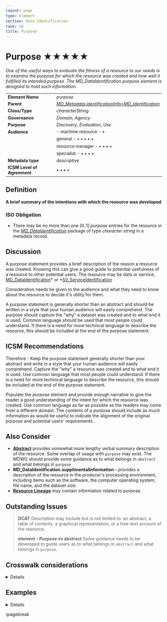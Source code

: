 ```yaml
---
layout: page
type: element
section: Data Identification
rank: 20
title: Purpose
---
```

#  Purpose ★★★★★
*One of the useful ways to evaluate the fitness of a resource to our needs is to examine the purpose for which the resource was created and how well it fulfilled its intended purpose.  The *MD_DataIdentification.purpose* element is designed to hold such information.*

|  |  |
| --- | --- |
| **Element Name** | *purpose* |
| **Parent** | *[MD_Metadata.identificationInfo>MD_Identification](./class-MD_Identification)* |
| **Class/Type** | *characterString* |
| **Governance** |  *Domain, Agency* |
| **Purpose** | *Discovery, Evaluation, Use* |
| **Audience** |- machine resource - ⭑ |
|  | general - ⭑ ⭑ ⭑ ⭑ ⭑ |
|  | resource manager - ⭑ ⭑ ⭑ ⭑ |
|  | specialist - ⭑ ⭑ ⭑ ⭑ |
| **Metadata type** | *descriptive* |
| **ICSM Level of Agreement** | ⭑ ⭑ ⭑ ⭑ |

## Definition
**A brief summary of the intentions with which the resource was developed**

### ISO Obligation

- There may be no more than one [0..1] *purpose* entries for the resource in the   *[MD_DataIdentification](./class-MD_DataIdentification)* package of type *character string* in a metadata record.

## Discussion

A purpose statement provides a brief description of the reason a resource was created. Knowing this can give a good guide to potential usefulness of a resource to other potential users. The resource may be data or service, [MD_DataIdentification](./class-MD_DataIdentification)* or *[SV_ServiceIdentification](./ServiceIdentification)

Consideration needs be given to the audience and what they need to know about the resource to decide it's utility for them.

A purpose statement is generally shorter than an abstract and should be written in a style that your human audience will easily comprehend. The purpose should capture the "why" a dataset was created and to what end it is used. Common language should be used that most people could understand. If there is a need for more technical language to describe the resource, this should be included at the end of the purpose statement.

## ICSM Recommendations
Therefore - Keep the purpose statement  generally shorter than your abstract and write in a style that your human audience will easily comprehend. Capture the "why" a resource was created and to what end it is used. Use common language that most people could understand. If there is a need for more technical language to describe the resource, this should be included at the end of the purpose statement.

Populate the *purpose* element and provide enough narrative to give the reader a good understanding of the intent for which the resource was created. Use common language as far as possible as the readers may come from a different domain. The contents of a purpose should include as much information as would be useful to indicate the alignment of the original purpose and potential users' requirements.

## Also Consider

- **[Abstract](./Abstract)** provides somewhat more lengthy verbal summary description of the resource. Some overlap of usage with `purpose` may exist. The MDWG should provide some guidance as to what belongs in `abstract` and what belongs in `purpose`
- **MD_DataIdentification.supplimentalInformation -** provides a description of the resource in the producer's processing environment, including items such as the software, the computer operating system, file name, and the dataset size. 
- **[Resource Lineage](./ResourceLineage)** may contain information related to purpose.

## Outstanding Issues

> **DCAT**
Description may include but is not limited to: an abstract, a table of contents, a graphical representation, or a free-text account of the resource.

> **element - Purpose vs abstract**
Some guidance needs to be developed to guide users as to what belongs in `abstract` and what belongs in `purpose`.

## Crosswalk considerations

<details>

### Dublin core / CKAN / data.gov.au

Maps to *description*?

### DCAT

Maps to *dct.description* (as does *abstract*)

### RIF-CS

Maps to *dct.description*

</details>

## Examples

<details>

### ABARES

> The Australian Surveying and Land Information Group (AUSLIG) has the responsibility for providing topographic mapping information at a national scale. 
AUSLIG has undertaken the Australian Geographic Database program to enhance this topographic map information so it is suitable for use in Geographic Information Systems. 
The data resulting from this program are known as GEODATA. Each GEODATA product incorporates characteristics such as customer focus, national consistency, assured quality and comprehensive documentation.

### TERN

> The purpose of the Cumberland Plain flux station is: to quantify the exchanges of carbon dioxide, water vapour and energy in a dry sclerophyll forest. to characterize the functional behaviour and sensitivity of the different components contributing to the ecosystem carbon balance from sub-daily to multi-annual temporal scales and under climatic variability. to identify the role of hydraulic limitations on constraining ecosystem productivity. to quantify the impact of mistletoe on plant physiological processes and whole ecosystem water vapour and carbon dioxide exchange. to validate remote sensing estimates of different radiation components to obtain accurate regional predictions of fuel moisture and to understand how wood traits and microbial diversity interact to determine rates of wood decay.

### XML -
```
<mdb:MD_Metadata>
....
  <mdb:identificationInfo>
    <mri:MD_DataIdentification>
    ....
      <mri:purpose>
        <gco:CharacterString>
        This is a sample purpose statement reprinted from the document 
        AS/NZS ISO 19115.1:2015:
        This dataset was developed to record information necessary for the 
        administration of the Mining Act.
        </gco:CharacterString>
      </mri:purpose>
    ....
    </mri:MD_DataIdentification>
  </mdb:identificationInfo>
....
</mdb:MD_Metadata>
```

### UML diagrams
Recommended elements highlighted in Yellow

![purpose](../images/PurposeUML.png)

</details>

\pagebreak
